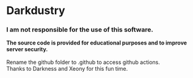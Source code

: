 # Darkdustry
### I am not responsible for the use of this software.
**The source code is provided for educational purposes and to improve server security.** <br><br>
Rename the github folder to .github to access github actions. <br>
Thanks to Darkness and Xeony for this fun time.
